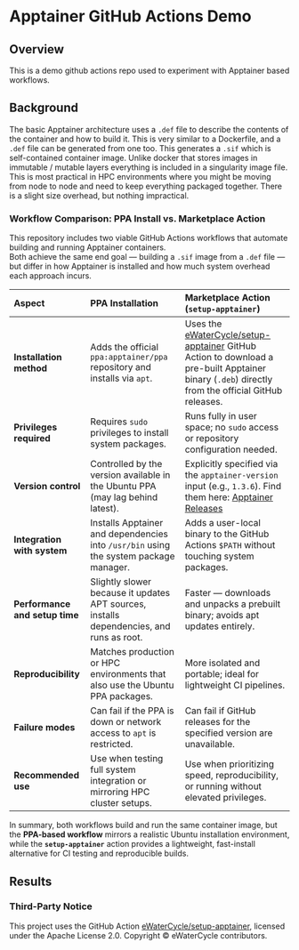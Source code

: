 # Apptainer GitHub Actions Demo

## Overview
This is a demo github actions repo used to experiment with Apptainer based workflows.

## Background
The basic Apptainer architecture uses a `.def` file to describe the contents of the container and how to build it. This is very similar to a Dockerfile, and a `.def` file can be generated from one too. This generates a `.sif` which is self-contained container image. Unlike docker that stores images in immutable / mutable layers everything is included in a singularity image file. This is most practical in HPC environments where you might be moving from node to node and need to keep everything packaged together. There is a slight size overhead, but nothing impractical.

<!-- ## Apptainer for Github Actions Approaches
There are two main approaches for to enable Apptainer in GitHub Actions. -->

### Workflow Comparison: PPA Install vs. Marketplace Action

This repository includes two viable GitHub Actions workflows that automate building and running Apptainer containers.  
Both achieve the same end goal — building a `.sif` image from a `.def` file — but differ in how Apptainer is installed and how much system overhead each approach incurs.

| Aspect | **PPA Installation** | **Marketplace Action (`setup-apptainer`)** |
|:-------|:----------------------|:-------------------------------------------|
| **Installation method** | Adds the official `ppa:apptainer/ppa` repository and installs via `apt`. | Uses the [eWaterCycle/setup-apptainer](https://github.com/eWaterCycle/setup-apptainer) GitHub Action to download a pre-built Apptainer binary (`.deb`) directly from the official GitHub releases. |
| **Privileges required** | Requires `sudo` privileges to install system packages. | Runs fully in user space; no `sudo` access or repository configuration needed. |
| **Version control** | Controlled by the version available in the Ubuntu PPA (may lag behind latest). | Explicitly specified via the `apptainer-version` input (e.g., `1.3.6`). Find them here: [Apptainer Releases](https://github.com/apptainer/apptainer/releases) |
| **Integration with system** | Installs Apptainer and dependencies into `/usr/bin` using the system package manager. | Adds a user-local binary to the GitHub Actions `$PATH` without touching system packages. |
| **Performance and setup time** | Slightly slower because it updates APT sources, installs dependencies, and runs as root. | Faster — downloads and unpacks a prebuilt binary; avoids apt updates entirely. |
| **Reproducibility** | Matches production or HPC environments that also use the Ubuntu PPA packages. | More isolated and portable; ideal for lightweight CI pipelines. |
| **Failure modes** | Can fail if the PPA is down or network access to `apt` is restricted. | Can fail if GitHub releases for the specified version are unavailable. |
| **Recommended use** | Use when testing full system integration or mirroring HPC cluster setups. | Use when prioritizing speed, reproducibility, or running without elevated privileges. |

In summary, both workflows build and run the same container image, but the **PPA-based workflow** mirrors a realistic Ubuntu installation environment, while the **`setup-apptainer`** action provides a lightweight, fast-install alternative for CI testing and reproducible builds.


## Results



### Third-Party Notice

This project uses the GitHub Action [eWaterCycle/setup-apptainer](https://github.com/eWaterCycle/setup-apptainer),
licensed under the Apache License 2.0.
Copyright © eWaterCycle contributors.